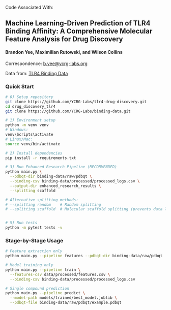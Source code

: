 Code Associated With:

## Machine Learning-Driven Prediction of TLR4 Binding Affinity: A Comprehensive Molecular Feature Analysis for Drug Discovery

#### Brandon Yee, Maximilian Rutowski, and Wilson Collins

Correspondence: b.yee@ycrg-labs.org

Data from: [TLR4 Binding Data](https://github.com/YCRG-Labs/binding-data)

### **Quick Start**

``` bash
# 0) Setup repository
git clone https://github.com/YCRG-Labs/tlr4-drug-discovery.git
cd drug_discovery_tlr4
git clone https://github.com/YCRG-Labs/binding-data.git

# 1) Environment setup
python -m venv venv
# Windows:
venv\Scripts\activate
# Linux/Mac:
source venv/bin/activate

# 2) Install dependencies
pip install -r requirements.txt

# 3) Run Enhanced Research Pipeline (RECOMMENDED)
python main.py \
  --pdbqt-dir binding-data/raw/pdbqt \
  --binding-csv binding-data/processed/processed_logs.csv \
  --output-dir enhanced_research_results \
  --splitting scaffold

# Alternative splitting methods:
# --splitting random    # Random splitting
# --splitting scaffold  # Molecular scaffold splitting (prevents data leakage)


# 5) Run tests
python -m pytest tests -v
```

### **Stage-by-Stage Usage**

``` bash
# Feature extraction only
python main.py --pipeline features --pdbqt-dir binding-data/raw/pdbqt

# Model training only  
python main.py --pipeline train \
  --features-csv data/processed/features.csv \
  --binding-csv binding-data/processed/processed_logs.csv

# Single compound prediction
python main.py --pipeline predict \
  --model-path models/trained/best_model.joblib \
  --pdbqt-file binding-data/raw/pdbqt/example.pdbqt
```
